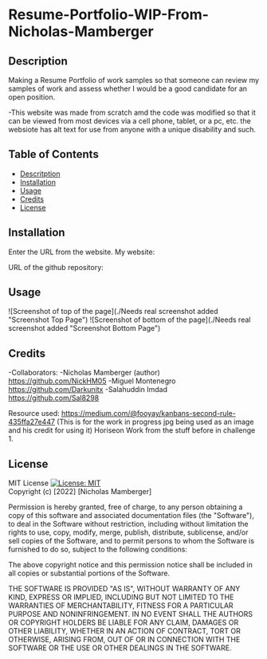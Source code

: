 # Resume-Portfolio-WIP-From-Nicholas-Mamberger

## Description

Making a Resume Portfolio of work samples so that someone can review my samples of work and assess whether I would be a good candidate for an open position.

-This website was made from scratch amd the code was modified so that it can be viewed from most devices via a cell phone, tablet, or a pc, etc. the websiote has alt text for use from anyone with a unique disability and such. 

## Table of Contents

- [Descritption](#description)
- [Installation](#installation)
- [Usage](#usage)
- [Credits](#credits)
- [License](#license)

## Installation

Enter the URL from the website. My website:

URL of the github repository:

## Usage
![Screenshot of top of the page](./Needs real screenshot added "Screenshot Top Page")
![Screenshot of bottom of the page](./Needs real screenshot added "Screenshot Bottom Page")

## Credits

-Collaborators:
-Nicholas Mamberger (author) https://github.com/NickHM05
-Miguel Montenegro https://github.com/Darkunitx
-Salahuddin Imdad https://github.com/Sal8298

Resource used: https://medium.com/@fooyay/kanbans-second-rule-435ffa27e447 (This is for the work in progress jpg being used as an image and his credit for using it)
Horiseon Work from the stuff before in challenge 1.

## License

MIT License
[![License: MIT](https://img.shields.io/badge/License-MIT-yellow.svg)](https://opensource.org/licenses/MIT)
<br>Copyright (c) [2022] [Nicholas Mamberger]

Permission is hereby granted, free of charge, to any person obtaining a copy
of this software and associated documentation files (the "Software"), to deal
in the Software without restriction, including without limitation the rights
to use, copy, modify, merge, publish, distribute, sublicense, and/or sell
copies of the Software, and to permit persons to whom the Software is
furnished to do so, subject to the following conditions:

The above copyright notice and this permission notice shall be included in all
copies or substantial portions of the Software.

THE SOFTWARE IS PROVIDED "AS IS", WITHOUT WARRANTY OF ANY KIND, EXPRESS OR
IMPLIED, INCLUDING BUT NOT LIMITED TO THE WARRANTIES OF MERCHANTABILITY,
FITNESS FOR A PARTICULAR PURPOSE AND NONINFRINGEMENT. IN NO EVENT SHALL THE
AUTHORS OR COPYRIGHT HOLDERS BE LIABLE FOR ANY CLAIM, DAMAGES OR OTHER
LIABILITY, WHETHER IN AN ACTION OF CONTRACT, TORT OR OTHERWISE, ARISING FROM,
OUT OF OR IN CONNECTION WITH THE SOFTWARE OR THE USE OR OTHER DEALINGS IN THE
SOFTWARE.